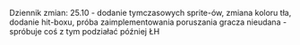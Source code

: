 Dziennik zmian:
25.10 - dodanie tymczasowych sprite-ów, zmiana koloru tła, dodanie hit-boxu, próba zaimplementowania poruszania gracza nieudana - spróbuje coś z tym  podziałać później ŁH
